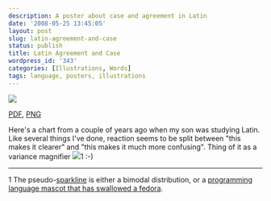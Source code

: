 ```yaml
---
description: A poster about case and agreement in Latin
date: '2008-05-25 13:45:05'
layout: post
slug: latin-agreement-and-case
status: publish
title: Latin Agreement and Case
wordpress_id: '343'
categories: [Illustrations, Words]
tags: language, posters, illustrations
---
```


[![](http://images.osteele.com/2008/latin%20agreement.png)](http://images.osteele.com/2008/latin%20agreement.png)

[PDF](http://images.osteele.com/2008/latin%20agreement.pdf), [PNG](http://images.osteele.com/2008/latin%20agreement.png)

Here's a chart from a couple of years ago when my son was studying Latin.  Like several things I've done, reaction seems to be split between "this makes it clearer" and "this makes it much more confusing".  Thing of it as a variance magnifier ![](http://images.osteele.com/2008/bimodal.png)1 :-)

---

1 The pseudo-[sparkline](http://en.wikipedia.org/wiki/Sparkline) is either a bimodal distribution, or a [programming language mascot that has swallowed a fedora](http://en.wikipedia.org/wiki/The_Little_Prince).
